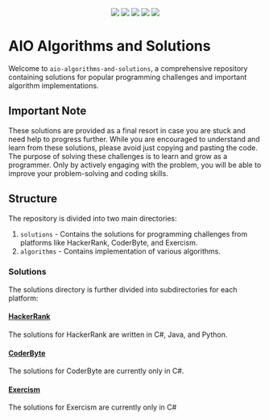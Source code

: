 <p align="center">
  <img src="https://img.shields.io/github/last-commit/bartoszclapinski/AIO-Algorithms-And-Solutions?style=flat-square">
  <img src="https://img.shields.io/github/commit-activity/w/bartoszclapinski/AIO-Algorithms-And-Solutions?color=green&style=flat-square">
  <img src="https://img.shields.io/badge/Problems%20Solved-87-blueviolet?style=flat-square">
  <img src="https://img.shields.io/github/languages/count/bartoszclapinski/AIO-Algorithms-And-Solutions?color=orange&style=flat-square">
  <img src="https://img.shields.io/github/languages/top/bartoszclapinski/AIO-Algorithms-And-Solutions?style=flat-square">  
</p>

# AIO Algorithms and Solutions

Welcome to `aio-algorithms-and-solutions`, a comprehensive repository containing solutions for popular programming challenges and important algorithm implementations.

## Important Note

These solutions are provided as a final resort in case you are stuck and need help to progress further. While you are encouraged to understand and learn from these solutions, please avoid just copying and pasting the code. The purpose of solving these challenges is to learn and grow as a programmer. Only by actively engaging with the problem, you will be able to improve your problem-solving and coding skills.

## Structure

The repository is divided into two main directories:

1. `solutions` - Contains the solutions for programming challenges from platforms like HackerRank, CoderByte, and Exercism.
2. `algorithms` - Contains implementation of various algorithms.

### Solutions

The solutions directory is further divided into subdirectories for each platform:

#### [HackerRank](./Aio-Algorithms-And-Solutions/Solutions/HackerRank/README.md)

The solutions for HackerRank are written in C#, Java, and Python.

#### [CoderByte](./Aio-Algorithms-And-Solutions/Solutions/Coderbyte/README.md)

The solutions for CoderByte are currently only in C#.

#### [Exercism](./Aio-Algorithms-And-Solutions/Solutions/Exercism/README.md)

The solutions for Exercism are currently only in C#


